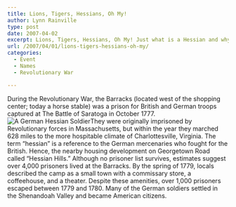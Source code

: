 ```yaml
---
title: Lions, Tigers, Hessians, Oh My!
author: Lynn Rainville
type: post
date: 2007-04-02
excerpt: Lions, Tigers, Hessians, Oh My! Just what is a Hessian and why were they living at The Barracks ?
url: /2007/04/01/lions-tigers-hessians-oh-my/
categories:
  - Event
  - Names
  - Revolutionary War

---
```

During the Revolutionary War, the Barracks (located west of the shopping center; today a horse stable) was a prison for British and German troops captured at The Battle of Saratoga in October 1777. ![A German Hessian Soldier][1]They were originally imprisoned by Revolutionary forces in Massachusetts, but within the year they marched 628 miles to the more hospitable climate of Charlottesville, Virginia. The term &#8220;hessian&#8221; is a reference to the German mercenaries who fought for the British. Hence, the nearby housing development on Georgetown Road called &#8220;Hessian Hills.&#8221; Although no prisoner list survives, estimates suggest over 4,000 prisoners lived at the Barracks. By the spring of 1779, locals described the camp as a small town with a commissary store, a coffeehouse, and a theater. Despite these amenities, over 1,000 prisoners escaped between 1779 and 1780. Many of the German soldiers settled in the Shenandoah Valley and became American citizens.

 [1]: http://www.locohistory.org/blog/wp-content/uploads/2007/03/hessian.jpg
